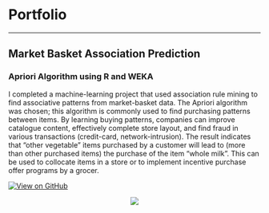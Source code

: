 # Portfolio
---
## Market Basket Association Prediction
###  Apriori Algorithm using R and WEKA
I completed a machine-learning project that used association rule mining to find associative patterns from market-basket data.  The Apriori algorithm was chosen; this algorithm is commonly used to find purchasing patterns between items.  By learning buying patterns, companies can improve catalogue content, effectively complete store layout, and find fraud in various transactions (credit-card, network-intrusion).  The result indicates that “other vegetable” items purchased by a customer will lead to (more than other purchased items) the purchase of the item “whole milk”.  This can be used to collocate items in a store or to implement incentive purchase offer programs by a grocer. 

[![View on GitHub](https://img.shields.io/badge/GitHub-View_on_GitHub-blue?logo=GitHub)](https://github.com/markkrickovich/MarketBasketAssociation)

<center><img src="img/R Apriori Graph Plot.PNG"/></center>
